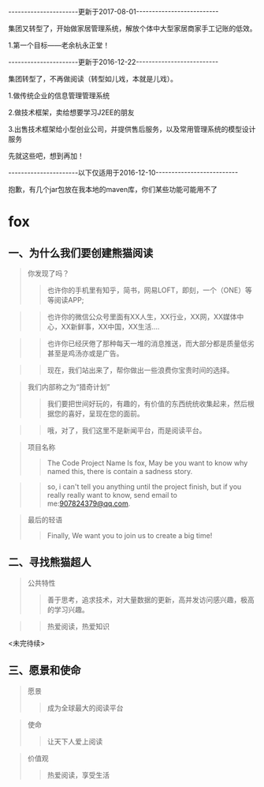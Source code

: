 ----------------------更新于2017-08-01--------------------------

集团又转型了，开始做家居管理系统，解放个体中大型家居商家手工记账的低效。 

1.第一个目标——老余杭永正堂！



----------------------更新于2016-12-22--------------------------  

集团转型了，不再做阅读（转型如儿戏，本就是儿戏）。  

1.做传统企业的信息管理管理系统  

2.做技术框架，卖给想要学习J2EE的朋友  

3.出售技术框架给小型创业公司，并提供售后服务，以及常用管理系统的模型设计服务  

先就这些吧，想到再加！  


----------------------以下仅适用于2016-12-10--------------------------  

抱歉，有几个jar包放在我本地的maven库，你们某些功能可能用不了  


# fox


## 一、为什么我们要创建熊猫阅读
  >你发现了吗？
  >>也许你的手机里有知乎，简书，网易LOFT，即刻，一个（ONE）等等阅读APP;

  >>也许你的微信公众号里面有XX人生，XX行业，XX网，XX媒体中心，XX新鲜事，XX中国，XX生活....

  >>也许你已经厌倦了那种每天一堆的消息推送，而大部分都是质量低劣甚至是鸡汤亦或是广告。

  >>现在，我们站出来了，帮你做出一些浪费你宝贵时间的选择。

  
  >我们内部称之为“猎奇计划”
  >>我们要把世间好玩的，有趣的，有价值的东西统统收集起来，然后根据您的喜好，呈现在您的面前。

  >>哦，对了，我们这里不是新闻平台，而是阅读平台。


  >项目名称
  >>The Code Project Name Is fox, May be you want to know why named this, there is contain a sadness story.

  >>so, i can't tell you anything until the project finish, but if you really really want to know, send email to me:907824379@qq.com.

  >最后的轻语
  >>Finally, We want you to join us to create a big time!


## 二、寻找熊猫超人

  >公共特性
  >>善于思考，追求技术，对大量数据的更新，高并发访问感兴趣，极高的学习兴趣。

  >>热爱阅读，热爱知识

<未完待续>


## 三、愿景和使命
   >愿景
   >>成为全球最大的阅读平台

   >使命
   >>让天下人爱上阅读

   >价值观
   >>热爱阅读，享受生活



